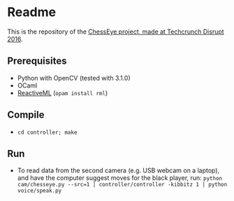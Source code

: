 # Readme

This is the repository of the [ChessEye project, made at Techcrunch Disrupt 2016](http://devpost.com/software/chesseye).

## Prerequisites

  * Python with OpenCV (tested with 3.1.0)
  * OCaml
  * [ReactiveML](http://reactiveml.org) (`opam install rml`)

## Compile

  * `cd controller; make`


## Run

  * To read data from the second camera (e.g. USB webcam on a laptop), and have the computer suggest moves for the black player, run: `python cam/chesseye.py --src=1 | controller/controller -kibbitz 1 | python voice/speak.py`
